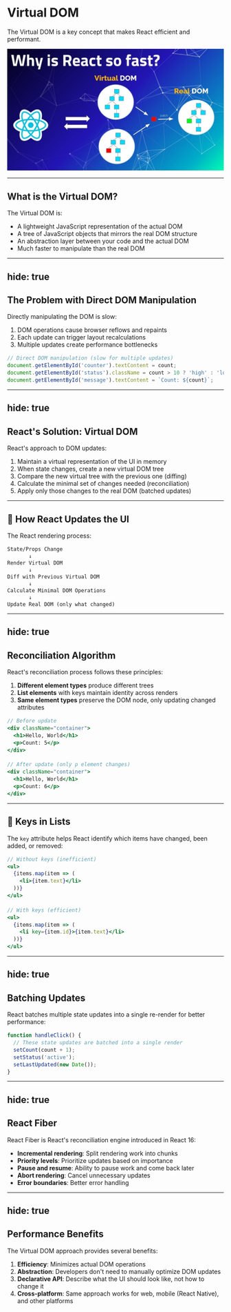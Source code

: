 # Virtual DOM

The Virtual DOM is a key concept that makes React efficient and performant.

<img src="/assets/react-dom.jpg" class="mt-5 w-[80%] mx-auto" />

---

## What is the Virtual DOM?

The Virtual DOM is:

- A lightweight JavaScript representation of the actual DOM
- A tree of JavaScript objects that mirrors the real DOM structure
- An abstraction layer between your code and the actual DOM
- Much faster to manipulate than the real DOM

---
hide: true
---
## The Problem with Direct DOM Manipulation

Directly manipulating the DOM is slow:

1. DOM operations cause browser reflows and repaints
2. Each update can trigger layout recalculations
3. Multiple updates create performance bottlenecks

```javascript
// Direct DOM manipulation (slow for multiple updates)
document.getElementById('counter').textContent = count;
document.getElementById('status').className = count > 10 ? 'high' : 'low';
document.getElementById('message').textContent = `Count: ${count}`;
```
<!-- may cut it -->

---
hide: true
---

## React's Solution: Virtual DOM

React's approach to DOM updates:

1. Maintain a virtual representation of the UI in memory
2. When state changes, create a new virtual DOM tree
3. Compare the new virtual tree with the previous one (diffing)
4. Calculate the minimal set of changes needed (reconciliation)
5. Apply only those changes to the real DOM (batched updates)

---

## 🧠	How React Updates the UI 

The React rendering process:

```
State/Props Change
       ↓
Render Virtual DOM
       ↓
Diff with Previous Virtual DOM
       ↓
Calculate Minimal DOM Operations
       ↓
Update Real DOM (only what changed)
```

---
hide: true
---

## Reconciliation Algorithm

React's reconciliation process follows these principles:

1. **Different element types** produce different trees
2. **List elements** with keys maintain identity across renders
3. **Same element types** preserve the DOM node, only updating changed attributes

```jsx
// Before update
<div className="container">
  <h1>Hello, World</h1>
  <p>Count: 5</p>
</div>

// After update (only p element changes)
<div className="container">
  <h1>Hello, World</h1>
  <p>Count: 6</p>
</div>
```

---

## 🔑 Keys in Lists

The `key` attribute helps React identify which items have changed, been added, or removed:

```jsx
// Without keys (inefficient)
<ul>
  {items.map(item => (
    <li>{item.text}</li>
  ))}
</ul>

// With keys (efficient)
<ul>
  {items.map(item => (
    <li key={item.id}>{item.text}</li>
  ))}
</ul>
```

---
hide: true
---
## Batching Updates

React batches multiple state updates into a single re-render for better performance:

```jsx
function handleClick() {
  // These state updates are batched into a single render
  setCount(count + 1);
  setStatus('active');
  setLastUpdated(new Date());
}
```
<!-- ใน React 18+ ฉลาดพอที่จะรวมหลาย การเปลี่ยนแปลงนี้ไว้ใน "batch" แล้ว render แค่ ครั้งเดียว -->
---
hide: true
---

## React Fiber

React Fiber is React's reconciliation engine introduced in React 16:

- **Incremental rendering**: Split rendering work into chunks
- **Priority levels**: Prioritize updates based on importance
- **Pause and resume**: Ability to pause work and come back later
- **Abort rendering**: Cancel unnecessary updates
- **Error boundaries**: Better error handling
<!-- may cut it -->
---
hide: true
---
## Performance Benefits

The Virtual DOM approach provides several benefits:

1. **Efficiency**: Minimizes actual DOM operations
2. **Abstraction**: Developers don't need to manually optimize DOM updates
3. **Declarative API**: Describe what the UI should look like, not how to change it
4. **Cross-platform**: Same approach works for web, mobile (React Native), and other platforms
